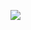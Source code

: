 ![](https://raw.githubusercontent.com/wuming0822/wuming0822/main/assets/github-contribution-grid-snake.svg)
